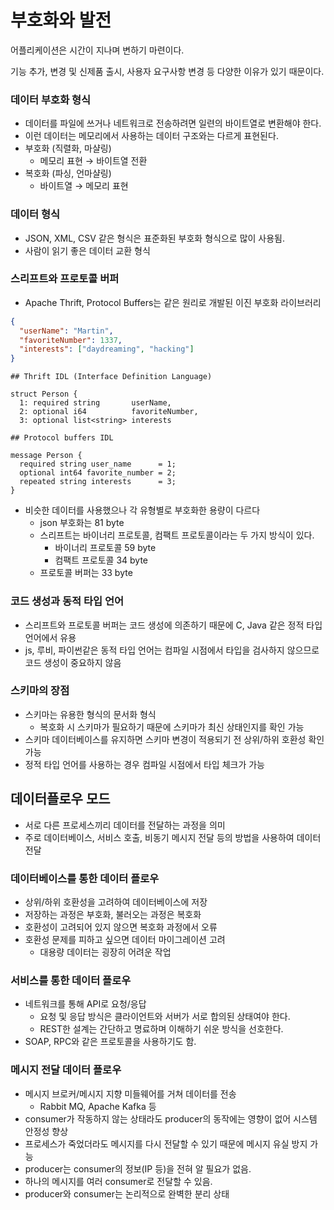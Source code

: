 # 부호화와 발전

어플리케이션은 시간이 지나며 변하기 마련이다.

기능 추가, 변경 및 신제품 출시, 사용자 요구사항 변경 등 다양한 이유가 있기 때문이다.

### 데이터 부호화 형식

- 데이터를 파일에 쓰거나 네트워크로 전송하려면 일련의 바이트열로 변환해야 한다.
- 이런 데이터는 메모리에서 사용하는 데이터 구조와는 다르게 표현된다.
- 부호화 (직렬화, 마샬링)
    - 메모리 표현 → 바이트열 전환
- 복호화 (파싱, 언마샬링)
    - 바이트열 → 메모리 표현

### 데이터 형식

- JSON, XML, CSV 같은 형식은 표준화된 부호화 형식으로 많이 사용됨.
- 사람이 읽기 좋은 데이터 교환 형식

### 스리프트와 프로토콜 버퍼

- Apache Thrift, Protocol Buffers는 같은 원리로 개발된 이진 부호화 라이브러리

```json
{
  "userName": "Martin",
  "favoriteNumber": 1337,
  "interests": ["daydreaming", "hacking"]
}
```

```
## Thrift IDL (Interface Definition Language)

struct Person {
  1: required string       userName,
  2: optional i64          favoriteNumber,
  3: optional list<string> interests
```

```
## Protocol buffers IDL

message Person {
  required string user_name      = 1;
  optional int64 favorite_number = 2;
  repeated string interests      = 3;
}
```

- 비슷한 데이터를 사용했으나 각 유형별로 부호화한 용량이 다르다
    - json 부호화는 81 byte
    - 스리프트는 바이너리 프로토콜, 컴팩트 프로토콜이라는 두 가지 방식이 있다.
        - 바이너리 프로토콜 59 byte
        - 컴팩트 프로토콜 34 byte
    - 프로토콜 버퍼는 33 byte

### 코드 생성과 동적 타입 언어

- 스리프트와 프로토콜 버퍼는 코드 생성에 의존하기 때문에 C, Java 같은 정적 타입 언어에서 유용
- js, 루비, 파이썬같은 동적 타입 언어는 컴파일 시점에서 타입을 검사하지 않으므로 코드 생성이 중요하지 않음

### 스키마의 장점

- 스키마는 유용한 형식의 문서화 형식
    - 복호화 시 스키마가 필요하기 때문에 스키마가 최신 상태인지를 확인 가능
- 스키마 데이터베이스를 유지하면 스키마 변경이 적용되기 전 상위/하위 호환성 확인 가능
- 정적 타입 언어를 사용하는 경우 컴파일 시점에서 타입 체크가 가능

## 데이터플로우 모드

- 서로 다른 프로세스끼리 데이터를 전달하는 과정을 의미
- 주로 데이터베이스, 서비스 호출, 비동기 메시지 전달 등의 방법을 사용하여 데이터 전달

### 데이터베이스를 통한 데이터 플로우

- 상위/하위 호환성을 고려하여 데이터베이스에 저장
- 저장하는 과정은 부호화, 불러오는 과정은 복호화
- 호환성이 고려되어 있지 않으면 복호화 과정에서 오류
- 호환성 문제를 피하고 싶으면 데이터 마이그레이션 고려
    - 대용량 데이터는 굉장히 어려운 작업

### 서비스를 통한 데이터 플로우

- 네트워크를 통해 API로 요청/응답
    - 요청 및 응답 방식은 클라이언트와 서버가 서로 합의된 상태여야 한다.
    - REST한 설계는 간단하고 명료하며 이해하기 쉬운 방식을 선호한다.
- SOAP, RPC와 같은 프로토콜을 사용하기도 함.

### 메시지 전달 데이터 플로우

- 메시지 브로커/메시지 지향 미들웨어를 거쳐 데이터를 전송
    - Rabbit MQ, Apache Kafka 등
- consumer가 작동하지 않는 상태라도 producer의 동작에는 영향이 없어 시스템 안정성 향상
- 프로세스가 죽었더라도 메시지를 다시 전달할 수 있기 때문에 메시지 유실 방지 가능
- producer는 consumer의 정보(IP 등)을 전혀 알 필요가 없음.
- 하나의 메시지를 여러 consumer로 전달할 수 있음.
- producer와 consumer는 논리적으로 완벽한 분리 상태
